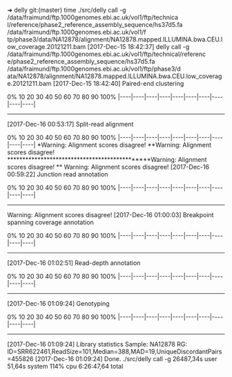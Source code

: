 ➜  delly git:(master) time ./src/delly call -g /data/fraimund/ftp.1000genomes.ebi.ac.uk/vol1/ftp/technica
l/reference/phase2_reference_assembly_sequence/hs37d5.fa  /data/fraimund/ftp.1000genomes.ebi.ac.uk/vol1/f
tp/phase3/data/NA12878/alignment/NA12878.mapped.ILLUMINA.bwa.CEU.low_coverage.20121211.bam
[2017-Dec-15 18:42:37] delly call -g /data/fraimund/ftp.1000genomes.ebi.ac.uk/vol1/ftp/technical/referenc
e/phase2_reference_assembly_sequence/hs37d5.fa /data/fraimund/ftp.1000genomes.ebi.ac.uk/vol1/ftp/phase3/d
ata/NA12878/alignment/NA12878.mapped.ILLUMINA.bwa.CEU.low_coverage.20121211.bam 
[2017-Dec-15 18:42:40] Paired-end clustering

0%   10   20   30   40   50   60   70   80   90   100%
|----|----|----|----|----|----|----|----|----|----|
***************************************************
[2017-Dec-16 00:53:17] Split-read alignment

0%   10   20   30   40   50   60   70   80   90   100%
|----|----|----|----|----|----|----|----|----|----|
*Warning: Alignment scores disagree!
**Warning: Alignment scores disagree!
**********************************************Warning: Alignment scores disagree!
**
Warning: Alignment scores disagree!
[2017-Dec-16 00:59:22] Junction read annotation

0%   10   20   30   40   50   60   70   80   90   100%
|----|----|----|----|----|----|----|----|----|----|
***************************************************
Warning: Alignment scores disagree!
[2017-Dec-16 01:00:03] Breakpoint spanning coverage annotation

0%   10   20   30   40   50   60   70   80   90   100%
|----|----|----|----|----|----|----|----|----|----|
***************************************************
[2017-Dec-16 01:02:51] Read-depth annotation

0%   10   20   30   40   50   60   70   80   90   100%
|----|----|----|----|----|----|----|----|----|----|
***************************************************
[2017-Dec-16 01:09:24] Genotyping

0%   10   20   30   40   50   60   70   80   90   100%
|----|----|----|----|----|----|----|----|----|----|
***************************************************
[2017-Dec-16 01:09:24] Library statistics
Sample: NA12878
RG: ID=SRR622461,ReadSize=101,Median=388,MAD=19,UniqueDiscordantPairs=455826
[2017-Dec-16 01:09:24] Done.
./src/delly call -g    26487,34s user 51,64s system 114% cpu 6:26:47,64 total

